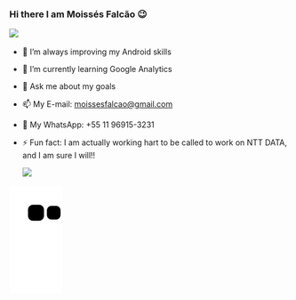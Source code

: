 ### Hi there I am Moissés Falcão 😉
<div align="left">
    <img height="180em" src="https://www.telesintese.com.br/wp-content/uploads/2018/10/Logo-Android.jpg"/>

</div>

- 🔭 I’m always improving my Android skills
- 🌱 I’m currently learning Google Analytics
- 💬 Ask me about my goals
- 📫 My E-mail: moissesfalcao@gmail.com
- 📱 My WhatsApp: +55 11 96915-3231

- ⚡ Fun fact: I am actually working hart to be called to work on NTT DATA, and I am sure I will!!
  
  </div>
  
   <a href="https://linkedin.com/in/moissés-falcão-772b58168" target="_blank"><img src="https://img.shields.io/badge/-LinkedIn-%230077B5?style=for-the-badge&logo=linkedin&logoColor=white" target="_blank"></a> 

![Snake animation](https://github.com/rafaballerini/rafaballerini/blob/output/github-contribution-grid-snake.svg)
